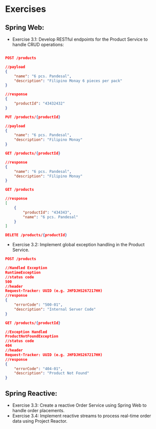# Exercises

## Spring Web:
* Exercise 3.1: Develop RESTful endpoints for the Product Service to handle CRUD operations:

```json

POST /products

//payload
{
    "name": "6 pcs. Pandesal",
    "description": "Filipino Monay 6 pieces per pack"
}

//response
{
    "productId": "43432432"
}

PUT /products/{productId}

//payload
{
    "name": "6 pcs. Pandesal",
    "description": "Filipino Monay"
}

GET /products/{productId}

//response
{
    "name": "6 pcs. Pandesal",
    "description": "Filipino Monay"
}

GET /products

//response
[
    {
        "productId": "434343",
        "name": "6 pcs. Pandesal"
    }
]

DELETE /products/{productId}
```

* Exercise 3.2: Implement global exception handling in the Product Service.

```json
POST /products

//Handled Exception
RuntimeException
//status code
500
//header
Request-Tracker: UUID (e.g. JHFDJHS267217HH)
//response
{
    "errorCode": "500-01",
    "description": "Internal Server Code"
}

GET /products/{productId}

//Exception Handled
ProductNotFoundException
//status code
404
//header
Request-Tracker: UUID (e.g. JHFDJHS267217HH)
//response
{
    "errorCode": "404-01",
    "description": "Product Not Found"
}

```

## Spring Reactive:
* Exercise 3.3: Create a reactive Order Service using Spring Web to handle order
placements.
* Exercise 3.4: Implement reactive streams to process real-time order data using
Project Reactor.